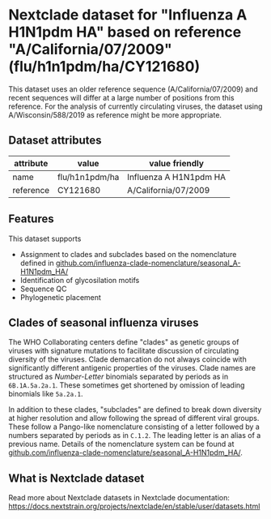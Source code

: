 # Nextclade dataset for "Influenza A H1N1pdm HA" based on reference "A/California/07/2009" (flu/h1n1pdm/ha/CY121680)

This dataset uses an older reference sequence (A/California/07/2009) and recent sequences will differ at a large number of positions from this reference.
For the analysis of currently circulating viruses, the dataset using A/Wisconsin/588/2019 as reference might be more appropriate.

## Dataset attributes

| attribute            | value                | value friendly                           |
| -------------------- | -------------------- | ---------------------------------------- |
| name                 | flu/h1n1pdm/ha       | Influenza A H1N1pdm HA                   |
| reference            | CY121680             | A/California/07/2009                      |


## Features
This dataset supports

 * Assignment to clades and subclades based on the nomenclature defined in [github.com/influenza-clade-nomenclature/seasonal_A-H1N1pdm_HA/](https://github.com/influenza-clade-nomenclature/seasonal_A-H1N1pdm_HA/)
 * Identification of glycosilation motifs
 * Sequence QC
 * Phylogenetic placement

## Clades of seasonal influenza viruses

The WHO Collaborating centers define "clades" as genetic groups of viruses with signature mutations to facilitate discussion of circulating diversity of the viruses.
Clade demarcation do not always coincide with significantly different antigenic properties of the viruses.
Clade names are structured as _Number-Letter_ binomials separated by periods as in `6B.1A.5a.2a.1`. These sometimes get shortened by omission of leading binomials like `5a.2a.1`.

In addition to these clades, "subclades" are defined to break down diversity at higher resolution and allow following the spread of different viral groups.
These follow a Pango-like nomenclature consisting of a letter followed by a numbers separated by periods as in `C.1.2`.
The leading letter is an alias of a previous name.
Details of the nomenclature system can be found at [github.com/influenza-clade-nomenclature/seasonal_A-H1N1pdm_HA/](https://github.com/influenza-clade-nomenclature/seasonal_A-H1N1pdm_HA/).



## What is Nextclade dataset

Read more about Nextclade datasets in Nextclade documentation: https://docs.nextstrain.org/projects/nextclade/en/stable/user/datasets.html
